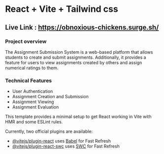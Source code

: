 # React + Vite + Tailwind css

## Live Link : https://obnoxious-chickens.surge.sh/

### Project overview
The Assignment Submission System is a web-based platform that allows students to create and submit assignments. Additionally, it provides a feature for users to view assignments created by others and assign numerical ratings to them.

### Technical Features

-  User Authentication
- Assignment Creation and Submission
- Assignment Viewing
- Assignment Evaluation

This template provides a minimal setup to get React working in Vite with HMR and some ESLint rules.

Currently, two official plugins are available:

- [@vitejs/plugin-react](https://github.com/vitejs/vite-plugin-react/blob/main/packages/plugin-react/README.md) uses [Babel](https://babeljs.io/) for Fast Refresh
- [@vitejs/plugin-react-swc](https://github.com/vitejs/vite-plugin-react-swc) uses [SWC](https://swc.rs/) for Fast Refresh
